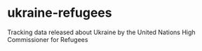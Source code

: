 # ukraine-refugees
Tracking data released about Ukraine by the United Nations High Commissioner for Refugees
